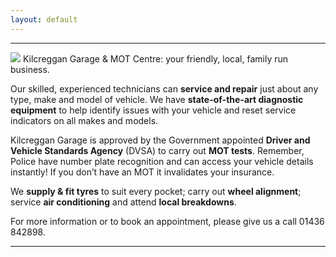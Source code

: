 ```yaml
---
layout: default
---
```


---
<img src="assets/images/header.png?raw=true">
Kilcreggan Garage & MOT Centre: your friendly, local, family run business.

Our skilled, experienced technicians can **service and repair** just about any type, make and model of vehicle. 
We have **state-of-the-art diagnostic equipment** to help identify issues with your vehicle and reset service indicators on all makes and models.

Kilcreggan Garage is approved by the Government appointed **Driver and Vehicle Standards Agency** (DVSA) to carry out **MOT tests**. Remember, Police have number plate recognition and can access your vehicle details instantly! If you don’t have an MOT it invalidates your insurance.

We **supply & fit tyres** to suit every pocket; carry out **wheel alignment**; service **air conditioning** and attend **local breakdowns**.

For more information or to book an appointment, please give us a call 01436 842898.

---
